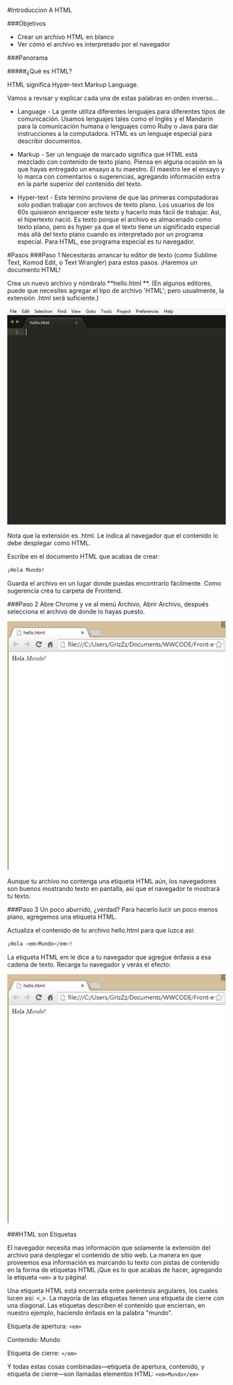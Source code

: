 #Introduccion A HTML

###Objetivos

* Crear un archivo HTML en blanco
* Ver cómo el archivo es interpretado por el navegador

###Panorama

#####¿Qué es HTML?

 
HTML significa Hyper-text Markup Language.

Vamos a revisar y explicar cada una de estas palabras en orden inverso...

* Language - La gente utiliza diferentes lenguajes para diferentes tipos de comunicación. Usamos lenguajes tales como el Inglés y el Mandarín para la comunicación humana o lenguajes como Ruby o Java para dar instrucciones a la computadora. HTML es un lenguaje especial para describir documentos.

* Markup - Ser un lenguaje de marcado significa que HTML está mezclado con contenido de texto plano. Piensa en alguna ocasión en la que hayas entregado un ensayo a tu maestro. El maestro lee el ensayo y lo marca con comentarios o sugerencias, agregando información extra en la parte superior del contenido del texto.

* Hyper-text - Este término proviene de que las primeras computadoras solo podían trabajar con archivos de texto plano. Los usuarios de los 60s quisieron enriquecer este texto y hacerlo más fácil de trabajar. Así, el hipertexto nació. Es texto porque el archivo es almacenado como texto plano, pero es hyper ya que el texto tiene un significado especial más allá del texto plano cuando es interpretado por un programa especial. Para HTML, ese programa especial es tu navegador.

#Pasos
###Paso 1
Necesitarás arrancar tu editor de texto (como Sublime Text, Komod Edit, o Text Wrangler) para estos pasos. ¡Haremos un documento HTML!

Crea un nuevo archivo y nómbralo **hello.html **. (En algunos editores, puede que necesites agregar el tipo de archivo 'HTML'; pero usualmente, la extensión .html será suficiente.)

![alt tag](https://github.com/WWCodeMID/Frontend/blob/master/img/hello.PNG)

Nota que la extensión es .html. Le indica al navegador que el contenido lo debe desplegar como HTML.

Escribe en el documento HTML que acabas de crear:

```sh
¡Hola Mundo!
```
Guarda el archivo en un lugar donde puedas encontrarlo fácilmente. Como sugerencia crea tu carpeta de Frontend.

###Paso 2
Abre Chrome y ve al menú Archivo, Abrir Archivo, después selecciona el archivo de donde lo hayas puesto.

![alt tag](https://github.com/WWCodeMID/Frontend/blob/master/img/helloWorld.PNG)

Aunque tu archivo no contenga una etiqueta HTML aún, los navegadores son buenos mostrando texto en pantalla, así que el navegador te mostrará tu texto.

###Paso 3
Un poco aburrido, ¿verdad? Para hacerlo lucir un poco menos plano, agregemos una etiqueta HTML. 

Actualiza el contenido de tu archivo hello.html para que luzca así:
```sh
¡Hola <em>Mundo</em>!
```

La etiqueta HTML em le dice a tu navegador que agregue énfasis a esa cadena de texto. Recarga tu navegador y verás el efecto:

![alt tag](https://github.com/WWCodeMID/Frontend/blob/master/img/helloWorld.PNG)

###HTML son Etiquetas

El navegador necesita mas información que solamente la extensión del archivo para desplegar el contenido de sitio web. La manera en que proveemos esa información es marcando tu texto con pistas de contenido en la forma de etiquetas HTML ¡Que es lo que acabas de hacer, agregando la etiqueta ```<em>``` a tu página!

Una etiqueta HTML está encerrada entre paréntesis angulares, los cuales lucen así: <,>. La mayoría de las etiquetas tienen una etiqueta de cierre con una diagonal. Las etiquetas describen el contenido que encierran, en nuestro ejemplo, haciendo énfasis en la palabra "mundo".

Etiqueta de apertura: ```<em>```

Contenido: Mundo

Etiqueta de cierre: ```</em>```

Y todas estas cosas combinadas—etiqueta de apertura, contenido, y etiqueta de cierre—son llamadas elementos HTML: ```<em>Mundo</em>```








